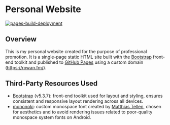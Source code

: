 # Personal Website

[![pages-build-deployment](https://github.com/Rowan-FM/rowan.fm/actions/workflows/pages/pages-build-deployment/badge.svg?branch=main)](https://github.com/Rowan-FM/rowan.fm/actions/workflows/pages/pages-build-deployment)

## Overview

This is my personal website created for the purpose of professional promotion. It is a single-page static HTML site built with the [Bootstrap](https://getbootstrap.com/) front-end toolkit and published to [GitHub Pages](https://pages.github.com/) using a custom domain (<https://rowan.fm/>).

## Third-Party Resources Used

- [Bootstrap](https://getbootstrap.com/) (v5.3.7): front-end toolkit used for layout and styling, ensures consistent and responsive layout rendering across all devices.
- [mononoki](https://madmalik.github.io/mononoki/): custom monospace font created by [Matthias Tellen](https://github.com/madmalik), chosen for aesthetics and to avoid rendering issues related to poor-quality monospace system fonts on Android.
